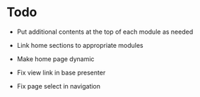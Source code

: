 # Todo

* Put additional contents at the top of each module as needed
* Link home sections to appropriate modules
* Make home page dynamic


* Fix view link in base presenter
* Fix page select in navigation

